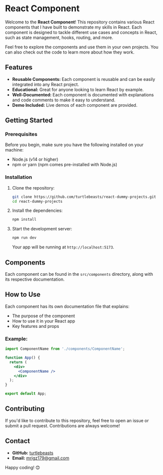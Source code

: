 
# React Component

Welcome to the **React Component**! This repository contains various React components that I have built to demonstrate my skills in React. Each component is designed to tackle different use cases and concepts in React, such as state management, hooks, routing, and more.

Feel free to explore the components and use them in your own projects. You can also check out the code to learn more about how they work.

## Features

- **Reusable Components:** Each component is reusable and can be easily integrated into any React project.
- **Educational:** Great for anyone looking to learn React by example.
- **Well-Documented:** Each component is documented with explanations and code comments to make it easy to understand.
- **Demo Included:** Live demos of each component are provided.

## Getting Started

### Prerequisites

Before you begin, make sure you have the following installed on your machine:

- Node.js (v14 or higher)
- npm or yarn (npm comes pre-installed with Node.js)

### Installation

1. Clone the repository:

   ```bash
   git clone https://github.com/turtlebeasts/react-dummy-projects.git
   cd react-dummy-projects
   ```

2. Install the dependencies:

   ```bash
   npm install
   ```

3. Start the development server:

   ```bash
   npm run dev
   ```

   Your app will be running at `http://localhost:5173`.

## Components
<!--
Here's a list of the React components included in this repository:

1. **Component 1:** A brief description of what this component does.
2. **Component 2:** A brief description of what this component does.
3. **Component 3:** A brief description of what this component does. -->

Each component can be found in the `src/components` directory, along with its respective documentation.

## How to Use

Each component has its own documentation file that explains:

- The purpose of the component
- How to use it in your React app
- Key features and props

### Example:

```jsx
import ComponentName from './components/ComponentName';

function App() {
  return (
    <div>
      <ComponentName />
    </div>
  );
}

export default App;
```

## Contributing

If you'd like to contribute to this repository, feel free to open an issue or submit a pull request. Contributions are always welcome!

## Contact

- **GitHub:** [turtlebeasts](https://github.com/turtlebeasts)
- **Email:** mrigz179@gmail.com

Happy coding! 😊
